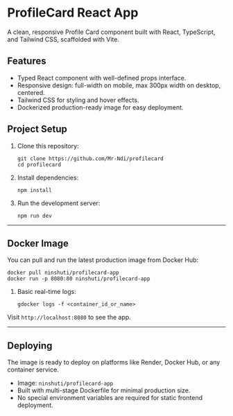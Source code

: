 # ProfileCard React App

A clean, responsive Profile Card component built with React, TypeScript, and Tailwind CSS, scaffolded with Vite.

## Features

- Typed React component with well-defined props interface.
- Responsive design: full-width on mobile, max 300px width on desktop, centered.
- Tailwind CSS for styling and hover effects.
- Dockerized production-ready image for easy deployment.

## Project Setup

1. Clone this repository:
   ```
   git clone https://github.com/Mr-Ndi/profilecard
   cd profilecard
   ```

2. Install dependencies:
   ```
   npm install
   ```

3. Run the development server:
   ```
   npm run dev
   ```
---

## Docker Image

You can pull and run the latest production image from Docker Hub:

```
docker pull ninshuti/profilecard-app
docker run -p 8080:80 ninshuti/profilecard-app
```

1. Basic real-time logs:
   ```
   gdocker logs -f <container_id_or_name>
   ```
Visit `http://localhost:8080` to see the app.

---

## Deploying

The image is ready to deploy on platforms like Render, Docker Hub, or any container service.

- Image: `ninshuti/profilecard-app`
- Built with multi-stage Dockerfile for minimal production size.
- No special environment variables are required for static frontend deployment.
```